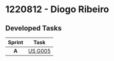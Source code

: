 # 1220812 - Diogo Ribeiro
## Developed Tasks

| Sprint |                  Task                   |
|:------:|:---------------------------------------:|
| **A**  | [US G005](../Sprint%20A/G005/readme.md) |
